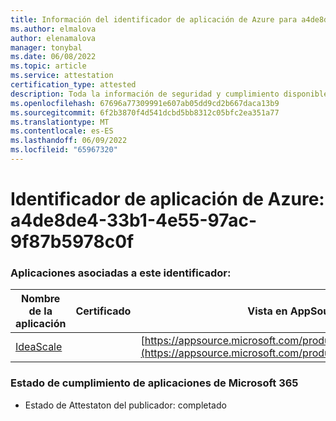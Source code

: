 ```yaml
---
title: Información del identificador de aplicación de Azure para a4de8de4-33b1-4e55-97ac-9f87b5978c0f
ms.author: elmalova
author: elenamalova
manager: tonybal
ms.date: 06/08/2022
ms.topic: article
ms.service: attestation
certification_type: attested
description: Toda la información de seguridad y cumplimiento disponible para a4de8de4-33b1-4e55-97ac-9f87b5978c0f.
ms.openlocfilehash: 67696a77309991e607ab05dd9cd2b667daca13b9
ms.sourcegitcommit: 6f2b3870f4d541dcbd5bb8312c05bfc2ea351a77
ms.translationtype: MT
ms.contentlocale: es-ES
ms.lasthandoff: 06/09/2022
ms.locfileid: "65967320"
---
```

# <a name="azure-app-id-a4de8de4-33b1-4e55-97ac-9f87b5978c0f"></a>Identificador de aplicación de Azure: a4de8de4-33b1-4e55-97ac-9f87b5978c0f


### <a name="apps-associated-with-this-id"></a>Aplicaciones asociadas a este identificador:
| **Nombre de la aplicación** | **Certificado** | **Vista en AppSource** |
|--------------|---------------|-----------------------|
| [IdeaScale](../forward/WA200003868.md) |  | [https://appsource.microsoft.com/product/office/WA200003868](https://appsource.microsoft.com/product/office/WA200003868) |

### <a name="microsoft-365-app-compliance-status"></a>Estado de cumplimiento de aplicaciones de Microsoft 365
- Estado de Attestaton del publicador: completado
